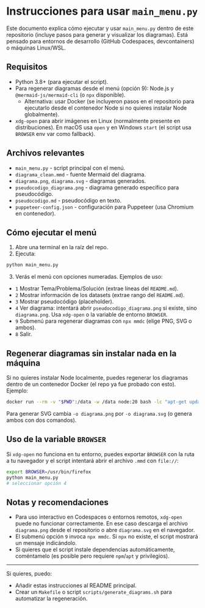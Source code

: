 # Instrucciones para usar `main_menu.py`

Este documento explica cómo ejecutar y usar `main_menu.py` dentro de este repositorio (incluye pasos para generar y visualizar los diagramas). Está pensado para entornos de desarrollo (GitHub Codespaces, devcontainers) o máquinas Linux/WSL.

## Requisitos
- Python 3.8+ (para ejecutar el script).
- Para regenerar diagramas desde el menú (opción 9): Node.js y `@mermaid-js/mermaid-cli` (o `npx` disponible).
  - Alternativa: usar Docker (se incluyeron pasos en el repositorio para ejecutarlo desde el contenedor Node si no quieres instalar Node globalmente).
- `xdg-open` para abrir imágenes en Linux (normalmente presente en distribuciones). En macOS usa `open` y en Windows `start` (el script usa `BROWSER` env var como fallback).

## Archivos relevantes
- `main_menu.py` - script principal con el menú.
- `diagrama_clean.mmd` - fuente Mermaid del diagrama.
- `diagrama.png`, `diagrama.svg` - diagramas generados.
- `pseudocodigo_diagrama.png` - diagrama generado específico para pseudocódigo.
- `pseudocodigo.md` - pseudocódigo en texto.
- `puppeteer-config.json` - configuración para Puppeteer (usa Chromium en contenedor).

## Cómo ejecutar el menú
1. Abre una terminal en la raíz del repo.
2. Ejecuta:

```bash
python main_menu.py
```

3. Verás el menú con opciones numeradas. Ejemplos de uso:
- `1` Mostrar Tema/Problema/Solución (extrae líneas del `README.md`).
- `2` Mostrar información de los datasets (extrae rango del `README.md`).
- `3` Mostrar pseudocódigo (placeholder).
- `4` Ver diagrama: intentará abrir `pseudocodigo_diagrama.png` si existe, sino `diagrama.png`. Usa `xdg-open` o la variable de entorno `BROWSER`.
- `9` Submenú para regenerar diagramas con `npx mmdc` (elige PNG, SVG o ambos).
- `8` Salir.

## Regenerar diagramas sin instalar nada en la máquina
Si no quieres instalar Node localmente, puedes regenerar los diagramas dentro de un contenedor Docker (el repo ya fue probado con esto). Ejemplo:

```bash
docker run --rm -v "$PWD":/data -w /data node:20 bash -lc "apt-get update -qq && apt-get install -y chromium --no-install-recommends >/dev/null 2>&1; npm init -y >/dev/null 2>&1 || true; npm install @mermaid-js/mermaid-cli puppeteer-core --no-audit --no-fund >/dev/null 2>&1; npx mmdc -i diagrama_clean.mmd -o diagrama.png --puppeteerConfigFile puppeteer-config.json"
```

Para generar SVG cambia `-o diagrama.png` por `-o diagrama.svg` (o genera ambos con dos comandos).

## Uso de la variable `BROWSER`
Si `xdg-open` no funciona en tu entorno, puedes exportar `BROWSER` con la ruta a tu navegador y el script intentará abrir el archivo `.mmd` con `file://`:

```bash
export BROWSER=/usr/bin/firefox
python main_menu.py
# seleccionar opción 4
```

## Notas y recomendaciones
- Para uso interactivo en Codespaces o entornos remotos, `xdg-open` puede no funcionar correctamente. En ese caso descarga el archivo `diagrama.png` desde el repositorio o abre `diagrama.svg` en el navegador.
- El submenú opción `9` invoca `npx mmdc`. Si `npx` no existe, el script mostrará un mensaje indicándolo.
- Si quieres que el script instale dependencias automáticamente, coméntamelo (es posible pero requiere `npm`/`apt` y privilegios).

---

Si quieres, puedo:
- Añadir estas instrucciones al README principal.
- Crear un `Makefile` o script `scripts/generate_diagrams.sh` para automatizar la regeneración.

